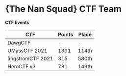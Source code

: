 # {The Nan Squad} CTF Team

**CTF Events**

| CTF              | Points | Place |
|------------------|--------|-------|
| [DawgCTF](DawgCTF/README.md)     | -      | -     |
| UMassCTF 2021    | 1391   | 114th |
| ångstromCTF 2021 | 315    | 580th |
| HeroCTF v3       | 781    | 149th |
